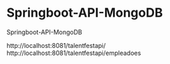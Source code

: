 # Springboot-API-MongoDB
Springboot-API-MongoDB


http://localhost:8081/talentfestapi/
http://localhost:8081/talentfestapi/empleadoes

